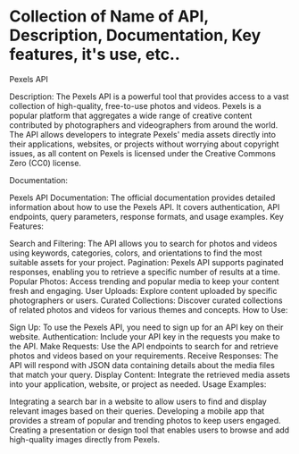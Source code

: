 # Collection of Name of API, Description, Documentation, Key features, it's use, etc.. 


Pexels API

Description:
The Pexels API is a powerful tool that provides access to a vast collection of high-quality, free-to-use photos and videos. Pexels is a popular platform that aggregates a wide range of creative content contributed by photographers and videographers from around the world. The API allows developers to integrate Pexels' media assets directly into their applications, websites, or projects without worrying about copyright issues, as all content on Pexels is licensed under the Creative Commons Zero (CC0) license.

Documentation:

Pexels API Documentation: The official documentation provides detailed information about how to use the Pexels API. It covers authentication, API endpoints, query parameters, response formats, and usage examples.
Key Features:

Search and Filtering: The API allows you to search for photos and videos using keywords, categories, colors, and orientations to find the most suitable assets for your project.
Pagination: Pexels API supports paginated responses, enabling you to retrieve a specific number of results at a time.
Popular Photos: Access trending and popular media to keep your content fresh and engaging.
User Uploads: Explore content uploaded by specific photographers or users.
Curated Collections: Discover curated collections of related photos and videos for various themes and concepts.
How to Use:

Sign Up: To use the Pexels API, you need to sign up for an API key on their website.
Authentication: Include your API key in the requests you make to the API.
Make Requests: Use the API endpoints to search for and retrieve photos and videos based on your requirements.
Receive Responses: The API will respond with JSON data containing details about the media files that match your query.
Display Content: Integrate the retrieved media assets into your application, website, or project as needed.
Usage Examples:

Integrating a search bar in a website to allow users to find and display relevant images based on their queries.
Developing a mobile app that provides a stream of popular and trending photos to keep users engaged.
Creating a presentation or design tool that enables users to browse and add high-quality images directly from Pexels.
